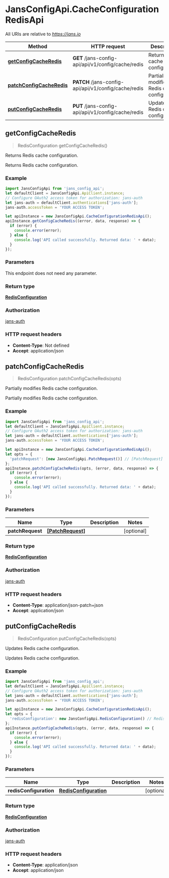 # JansConfigApi.CacheConfigurationRedisApi

All URIs are relative to *https://jans.io*

Method | HTTP request | Description
------------- | ------------- | -------------
[**getConfigCacheRedis**](CacheConfigurationRedisApi.md#getConfigCacheRedis) | **GET** /jans-config-api/api/v1/config/cache/redis | Returns Redis cache configuration.
[**patchConfigCacheRedis**](CacheConfigurationRedisApi.md#patchConfigCacheRedis) | **PATCH** /jans-config-api/api/v1/config/cache/redis | Partially modifies Redis cache configuration.
[**putConfigCacheRedis**](CacheConfigurationRedisApi.md#putConfigCacheRedis) | **PUT** /jans-config-api/api/v1/config/cache/redis | Updates Redis cache configuration.



## getConfigCacheRedis

> RedisConfiguration getConfigCacheRedis()

Returns Redis cache configuration.

Returns Redis cache configuration.

### Example

```javascript
import JansConfigApi from 'jans_config_api';
let defaultClient = JansConfigApi.ApiClient.instance;
// Configure OAuth2 access token for authorization: jans-auth
let jans-auth = defaultClient.authentications['jans-auth'];
jans-auth.accessToken = 'YOUR ACCESS TOKEN';

let apiInstance = new JansConfigApi.CacheConfigurationRedisApi();
apiInstance.getConfigCacheRedis((error, data, response) => {
  if (error) {
    console.error(error);
  } else {
    console.log('API called successfully. Returned data: ' + data);
  }
});
```

### Parameters

This endpoint does not need any parameter.

### Return type

[**RedisConfiguration**](RedisConfiguration.md)

### Authorization

[jans-auth](../README.md#jans-auth)

### HTTP request headers

- **Content-Type**: Not defined
- **Accept**: application/json


## patchConfigCacheRedis

> RedisConfiguration patchConfigCacheRedis(opts)

Partially modifies Redis cache configuration.

Partially modifies Redis cache configuration.

### Example

```javascript
import JansConfigApi from 'jans_config_api';
let defaultClient = JansConfigApi.ApiClient.instance;
// Configure OAuth2 access token for authorization: jans-auth
let jans-auth = defaultClient.authentications['jans-auth'];
jans-auth.accessToken = 'YOUR ACCESS TOKEN';

let apiInstance = new JansConfigApi.CacheConfigurationRedisApi();
let opts = {
  'patchRequest': [new JansConfigApi.PatchRequest()] // [PatchRequest] | 
};
apiInstance.patchConfigCacheRedis(opts, (error, data, response) => {
  if (error) {
    console.error(error);
  } else {
    console.log('API called successfully. Returned data: ' + data);
  }
});
```

### Parameters


Name | Type | Description  | Notes
------------- | ------------- | ------------- | -------------
 **patchRequest** | [**[PatchRequest]**](PatchRequest.md)|  | [optional] 

### Return type

[**RedisConfiguration**](RedisConfiguration.md)

### Authorization

[jans-auth](../README.md#jans-auth)

### HTTP request headers

- **Content-Type**: application/json-patch+json
- **Accept**: application/json


## putConfigCacheRedis

> RedisConfiguration putConfigCacheRedis(opts)

Updates Redis cache configuration.

Updates Redis cache configuration.

### Example

```javascript
import JansConfigApi from 'jans_config_api';
let defaultClient = JansConfigApi.ApiClient.instance;
// Configure OAuth2 access token for authorization: jans-auth
let jans-auth = defaultClient.authentications['jans-auth'];
jans-auth.accessToken = 'YOUR ACCESS TOKEN';

let apiInstance = new JansConfigApi.CacheConfigurationRedisApi();
let opts = {
  'redisConfiguration': new JansConfigApi.RedisConfiguration() // RedisConfiguration | 
};
apiInstance.putConfigCacheRedis(opts, (error, data, response) => {
  if (error) {
    console.error(error);
  } else {
    console.log('API called successfully. Returned data: ' + data);
  }
});
```

### Parameters


Name | Type | Description  | Notes
------------- | ------------- | ------------- | -------------
 **redisConfiguration** | [**RedisConfiguration**](RedisConfiguration.md)|  | [optional] 

### Return type

[**RedisConfiguration**](RedisConfiguration.md)

### Authorization

[jans-auth](../README.md#jans-auth)

### HTTP request headers

- **Content-Type**: application/json
- **Accept**: application/json

